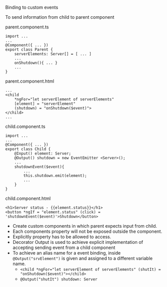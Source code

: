 Binding to custom events

To send information from child to parent component

parent.component.ts
```
import ...
...
@Component({ ... })
export class Parent {
    serverElements: Server[] = [ ... ]
    ...
    onShutdown(){ ... }
    ...
}
```

parent.component.html
```
...
<child 
    *ngFor="let serverElement of serverElements" 
    [element] = "serverElement" 
    (shutdown) = "onShutdown($event)">
</child>
...
```

child.component.ts
```
import ...
...
@Component({ ... })
export class Child {
    @Input() element: Server;
    @Output() shutdown = new EventEmitter <Server>();
    ...
    shutdownEvent($event){
        ...
        this.shutdown.emit(element);
        ...
    }
}
```

child.component.html
```
<h1>Server status - {{element.status}}</h1>
<button *ngIf = "element.status" (click) = 'shutdownEvent($event)'>Shutdown</button>
```

-   Create custom components in which  parent expects input from child.
-   Each components property will not be exposed outside the component.
-   Explicitly property has to be allowed to access.
-   Decorator Output is used to achieve explicit implementation of accepting sending event from a child component
-   To achieve an alias name for a event binding, inside ```@Output("srvElement")``` is given and assigned to a different variable name.
    -   ```<child *ngFor="let serverElement of serverElements" (shutIt) = "onShutdown($event)"></child>```
    -   ```@Output("shutIt") shutdown: Server```